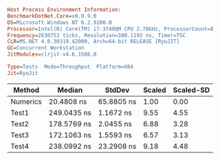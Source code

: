```ini

Host Process Environment Information:
BenchmarkDotNet.Core=v0.9.9.0
OS=Microsoft Windows NT 6.2.9200.0
Processor=Intel(R) Core(TM) i7-3740QM CPU 2.70GHz, ProcessorCount=8
Frequency=2630753 ticks, Resolution=380.1193 ns, Timer=TSC
CLR=MS.NET 4.0.30319.42000, Arch=64-bit RELEASE [RyuJIT]
GC=Concurrent Workstation
JitModules=clrjit-v4.6.1586.0

Type=Tests  Mode=Throughput  Platform=X64  
Jit=RyuJit  

```
   Method |      Median |     StdDev | Scaled | Scaled-SD |
--------- |------------ |----------- |------- |---------- |
 Numerics |  20.4808 ns | 65.8805 ns |   1.00 |      0.00 |
    Test1 | 249.0435 ns |  1.1672 ns |   9.55 |      4.55 |
    Test2 | 178.5769 ns |  2.0455 ns |   6.88 |      3.28 |
    Test3 | 172.1063 ns |  1.5593 ns |   6.57 |      3.13 |
    Test4 | 238.0992 ns | 23.2908 ns |   9.18 |      4.48 |
